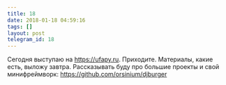 ```yaml
---
title: 18
date: 2018-01-18 04:59:16
tags: []
layout: post
telegram_id: 18
---
```


Сегодня выступаю на <https://ufapy.ru>. Приходите. Материалы, какие есть, выложу завтра. Рассказывать буду про большие проекты и свой минифреймворк:
<https://github.com/orsinium/djburger>

